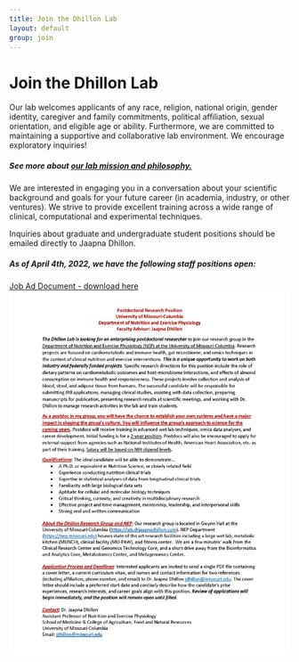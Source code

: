 ```yaml
---
title: Join the Dhillon Lab
layout: default
group: join
---
```


# Join the Dhillon Lab
Our lab welcomes applicants of any race, religion, national origin, gender identity, caregiver and family commitments, political affiliation, sexual orientation, and eligible age or ability. Furthermore, we are committed to maintaining a supportive and collaborative lab environment. We encourage exploratory inquiries!
##### See more about [our lab mission and philosophy.](/mission/)

We are interested in engaging you in a conversation about your scientific background and goals for your future career (in academia, industry, or other ventures). We strive to provide excellent training across a wide range of clinical, computational and experimental techniques.
<br/>

Inquiries about graduate and undergraduate student positions should be emailed directly to Jaapna Dhillon. 

##### As of April 4th, 2022, we have the following staff positions open:
[Job Ad Document - download here](https://mailmissouri-my.sharepoint.com/:b:/g/personal/jd49d_umsystem_edu/Ef4agD5ZBqtOmC9qyxjTWM8BHUxtN_VS9jB6TJUf8utulA?e=3Gtxeq)
<img class="img-fluid mx-auto d-block" src="/static/img/Postdoc_Ad.jpg" alt="Study Flyer">


